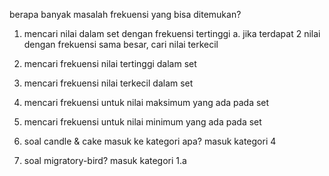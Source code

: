 berapa banyak masalah frekuensi yang bisa ditemukan?
1. mencari nilai dalam set dengan frekuensi tertinggi
a. jika terdapat 2 nilai dengan frekuensi sama besar, cari nilai terkecil

2. mencari frekuensi nilai tertinggi dalam set 
3. mencari frekuensi nilai terkecil dalam set 
4. mencari frekuensi untuk nilai maksimum yang ada pada set
5. mencari frekuensi untuk nilai minimum yang ada pada set


1. soal candle & cake masuk ke kategori apa?
masuk kategori 4

2. soal migratory-bird?
masuk kategori 1.a
